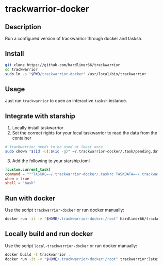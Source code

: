 # trackwarrior-docker

## Description
Run a configured version of trackwarrior through docker and tasksh.

## Install
```sh
git clone https://github.com/hardliner66/trackwarrior
cd trackwarrior
sudo ln -s "$PWD/trackwarrior-docker" /usr/local/bin/trackwarrior
```

## Usage
Just run `trackwarrior` to open an interactive `tasksh` instance.

## Integrate with starship
1) Locally install taskwarrior
2) Set the correct rights for your local taskwarrior to read the data from the container
```sh
# trackwarrior needs to be used at least once
sudo chown "$(id -u):$(id -g)" ~/.trackwarrior-docker/.task/pending.data
```

3) Add the following to your starship.toml

```toml
[custom.current_task]
command = """TASKRC=~/.trackwarrior-docker/.taskrc TASKDATA=~/.trackwarrior-docker/.task unbuffer task starship-project | head -5 | tail -1 | sed "s/No matches./[No active task]/" | xargs"""
when = true
shell = "bash"
```

## Run with docker
Use the script `trackwarrior-docker` or run docker manually:
```sh
docker run -it -v "$HOME/.trackwarrior-docker:/root" hardliner66/trackwarrior:latest
```

## Locally build and run docker
Use the script `local-trackwarrior-docker` or run docker manually:
```sh
docker build -t trackwarrior .
docker run -it -v "$HOME/.trackwarrior-docker:/root" trackwarrior:latest
```
